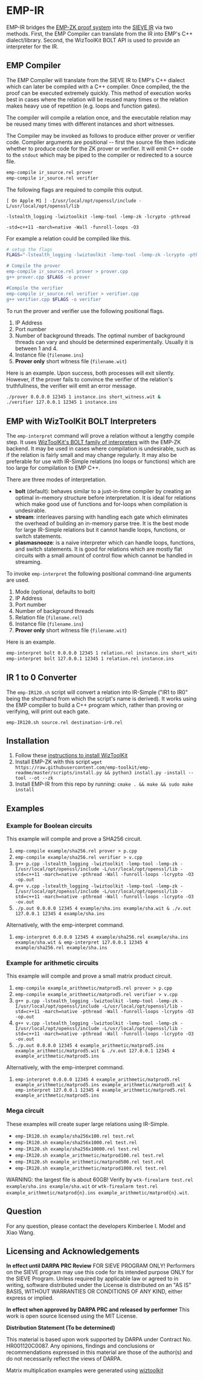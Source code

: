 # EMP-IR
EMP-IR bridges the [EMP-ZK proof system](https://github.com/emp-toolkit/emp-zk) into the [SIEVE IR](https://stealthsoftwareinc.github.io/wizkit-blog/2021/09/20/introducing-the-sieve-ir.html) via two methods.
First, the EMP Compiler can translate from the IR into EMP's C++ dialect/library.
Second, the WizToolKit BOLT API is used to provide an interpreter for the IR.

## EMP Compiler
The EMP Compiler will translate from the SIEVE IR to EMP's C++ dialect which can later be compiled with a C++ compiler.
Once compiled, the the proof can be executed extremely quickly.
This method of execution works best in cases where the relation will be reused many times or the relation makes heavy use of repetition (e.g. loops and function gates).

The compiler will compile a relation once, and the executable relation may be reused many times with different instances and short witnesses.

The Compiler may be invoked as follows to produce either prover or verifier code.
Compiler arguments are positional -- first the source file then indicate whether to produce code for the ZK prover or verifier.
It will emit C++ code to the `stdout` which may be piped to the compiler or redirected to a source file.

```bash
emp-compile ir_source.rel prover
emp-compile ir_source.rel verifier
```

The following flags are required to compile this output.

```
[ On Apple M1 ] -I/usr/local/opt/openssl/include -L/usr/local/opt/openssl/lib

-lstealth_logging -lwiztoolkit -lemp-tool -lemp-zk -lcrypto -pthread

-std=c++11 -march=native -Wall -funroll-loops -O3
```

For example a relation could be compiled like this.

```bash
# setup the flags
FLAGS="-lstealth_logging -lwiztoolkit -lemp-tool -lemp-zk -lcrypto -pthread -std=c++11 -march=native -Wall -funroll-loops -O3

# Compile the prover
emp-compile ir_source.rel prover > prover.cpp
g++ prover.cpp $FLAGS -o prover

#Compile the verifier
emp-compile ir_source.rel verifier > verifier.cpp
g++ verifier.cpp $FLAGS -o verifier
```

To run the prover and verifier use the following positional flags.

1. IP Address
2. Port number
3. Number of background threads. The optimal number of background threads can vary and should be determined experimentally. Usually it is between 1 and 4.
4. Instance file (`filename.ins`)
5. **Prover only** short witness file (`filename.wit`)

Here is an example.
Upon success, both processes will exit silently.
However, if the prover fails to convince the verifier of the relation's truthfullness, the verifier will emit an error message.

```bash
./prover 0.0.0.0 12345 1 instance.ins short_witness.wit &
./verifier 127.0.0.1 12345 1 instance.ins
```

## EMP with WizToolKit BOLT Interpreters
The `emp-interpret` command will prove a relation without a lengthy compile step.
It uses [WizToolKit's BOLT family of interpreters](https://stealthsoftwareinc.github.io/wiztoolkit/docs/v1.0.1/backends.html) with the EMP-ZK backend.
It may be used in cases where compilation is undesirable, such as if the relation is fairly small and may change regularly.
It may also be preferable for use with IR-Simple relations (no loops or functions) which are too large for compilation to EMP C++.

There are three modes of interpretation.

 * **bolt** (default): behaves similar to a just-in-time compiler by creating an optimal in-memory structure before interpretation.
   It is ideal for relations which make good use of functions and for-loops when compilation is undesirable.
 * **stream**: interleaves parsing with handling each gate which eliminates the overhead of building an in-memory parse tree.
   It is the best mode for large IR-Simple relations but it cannot handle loops, functions, or switch statements.
 * **plasmasnooze**: is a naive interpreter which can handle loops, functions, and switch statements.
   It is good for relations which are mostly flat circuits with a small amount of control flow which cannot be handled in streaming.

To invoke `emp-interpret` the following positional command-line arguments are used.

1. Mode (optional, defaults to bolt)
2. IP Address
3. Port number
4. Number of background threads
5. Relation file (`filename.rel`)
6. Instance file (`filename.ins`)
7. **Prover only** short witness file (`filename.wit`)

Here is an example.

```bash
emp-interpret bolt 0.0.0.0 12345 1 relation.rel instance.ins short_witness.wit &
emp-interpret bolt 127.0.0.1 12345 1 relation.rel instance.ins
```

## IR 1 to 0 Converter
The `emp-IR120.sh` script will convert a relation into IR-Simple ("IR1 to IR0" being the shorthand from which the script's name is derived).
It works using the EMP compiler to build a C++ program which, rather than proving or verifying, will print out each gate.

```
emp-IR120.sh source.rel destination-ir0.rel
```

## Installation

1. Follow these [instructions to install WizToolKit](https://stealthsoftwareinc.github.io/wiztoolkit/docs/v1.0.1/install.html)
2. Install EMP-ZK with this script `wget https://raw.githubusercontent.com/emp-toolkit/emp-readme/master/scripts/install.py && python3 install.py -install --tool --ot --zk`
3. Install EMP-IR from this repo by running: `cmake . && make && sudo make install`

## Examples

### Example for Boolean circuits
This example will compile and prove a SHA256 circuit.

1. `emp-compile example/sha256.rel prover > p.cpp`
2. `emp-compile example/sha256.rel verifier > v.cpp`
3. `g++ p.cpp -lstealth_logging -lwiztoolkit -lemp-tool -lemp-zk -I/usr/local/opt/openssl/include -L/usr/local/opt/openssl/lib -std=c++11 -march=native -pthread -Wall -funroll-loops -lcrypto -O3 -op.out`
4. `g++ v.cpp -lstealth_logging -lwiztoolkit -lemp-tool -lemp-zk -I/usr/local/opt/openssl/include -L/usr/local/opt/openssl/lib -std=c++11 -march=native -pthread -Wall -funroll-loops -lcrypto -O3 -ov.out`
5. `./p.out 0.0.0.0 12345 4 example/sha.ins example/sha.wit & ./v.out 127.0.0.1 12345 4 example/sha.ins`

Alternatively, with the emp-interpret command.

1. `emp-interpret 0.0.0.0 12345 4 example/sha256.rel example/sha.ins example/sha.wit & emp-interpret 127.0.0.1 12345 4 example/sha256.rel example/sha.ins`

### Example for arithmetic circuits
This example will compile and prove a small matrix product circuit.

1. `emp-compile example_arithmetic/matprod5.rel prover > p.cpp`
2. `emp-compile example_arithmetic/matprod5.rel verifier > v.cpp`
3. `g++ p.cpp -lstealth_logging -lwiztoolkit -lemp-tool -lemp-zk -I/usr/local/opt/openssl/include -L/usr/local/opt/openssl/lib -std=c++11 -march=native -pthread -Wall -funroll-loops -lcrypto -O3 -op.out`
4. `g++ v.cpp -lstealth_logging -lwiztoolkit -lemp-tool -lemp-zk -I/usr/local/opt/openssl/include -L/usr/local/opt/openssl/lib -std=c++11 -march=native -pthread -Wall -funroll-loops -lcrypto -O3 -ov.out`
5. `./p.out 0.0.0.0 12345 4 example_arithmetic/matprod5.ins example_arithmetic/matprod5.wit & ./v.out 127.0.0.1 12345 4 example_arithmetic/matprod5.ins`

Alternatively, with the emp-interpret command.

1. `emp-interpret 0.0.0.0 12345 4 example_arithmetic/matprod5.rel example_arithmetic/matprod5.ins example_arithmetic/matprod5.wit & emp-interpret 127.0.0.1 12345 4 example_arithmetic/matprod5.rel example_arithmetic/matprod5.ins`

### Mega circuit
These examples will create super large relations using IR-Simple.

- `emp-IR120.sh example/sha256x100.rel test.rel`
- `emp-IR120.sh example/sha256x1000.rel test.rel`
- `emp-IR120.sh example/sha256x10000.rel test.rel`
- `emp-IR120.sh example_arithmetic/matprod100.rel test.rel`
- `emp-IR120.sh example_arithmetic/matprod500.rel test.rel`
- `emp-IR120.sh example_arithmetic/matprod1000.rel test.rel`

WARNING: the largest file is about 60GB!
Verify by `wtk-firealarm test.rel example/sha.ins example/sha.wit` or
`wtk-firealarm test.rel example_arithmetic/matprod{n}.ins example_arithmetic/matprod{n}.wit`.

## Question
For any question, please contact the developers Kimberlee I. Model and Xiao Wang.

## Licensing and Acknowledgements

**In effect until DARPA PRC Review**
FOR SIEVE PROGRAM ONLY! Performers on the SIEVE program may use this code for its intended purpose ONLY for the SIEVE Program.
Unless required by applicable law or agreed to in writing, software distributed under the License is distributed on an "AS IS" BASIS, WITHOUT WARRANTIES OR CONDITIONS OF ANY KIND, either express or implied.

**In effect when approved by DARPA PRC and released by performer**
This work is open source licensed using the MIT License.

**Distribution Statement (To be determined)**

This material is based upon work supported by DARPA under Contract No. HR001120C0087.  Any opinions, findings and conclusions or recommendations expressed in this material are those of the author(s) and do not necessarily reflect the views of DARPA.

Matrix multiplication examples were generated using [wiztoolkit](https://github.mit.edu/sieve-all/wiztoolkit/blob/master/src/main/python/matrix_prod.py)
